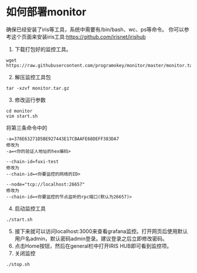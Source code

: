 # 如何部署monitor
确保已经安装了iris等工具，系统中需要有/bin/bash、wc、ps等命令。
你可以参考这个页面来安装iris工具:https://github.com/irisnet/irishub
1. 下载打包好的监控工具。
```shell
wget https://raw.githubusercontent.com/programokey/monitor/master/monitor.tar.gz
```
2. 解压监控工具包
```
tar -xzvf monitor.tar.gz
```
3. 修改运行参数
```shell
cd monitor
vim start.sh
```
将第三条命令中的
```
-a=378E63271D5BE927443E17CBAAFE68DEFF383DA7
修改为
-a=<你的验证人地址的hex编码>
```

```
--chain-id=fuxi-test
修改为
--chain-id=<你要监控的网络的ID>
```

```
--node="tcp://localhost:26657"
修改为
--chain-id=<你要监控的节点监听的rpc端口(默认为26657)>
```

4. 启动监控工具
```
./start.sh
```
5. 接下来就可以访问localhost:3000来查看grafana监控。打开网页后使用默认用户名admin，默认密码admin登录。建议登录之后立即修改密码。
6. 点击Home按钮，然后在general栏中打开IRIS HUB即可看到监控项。
7. 关闭监控
```
./stop.sh
```

